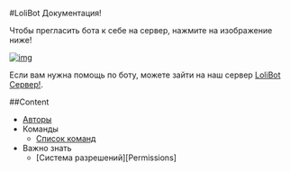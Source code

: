#LoliBot Документация!

Чтобы прегласить бота к себе на сервер, нажмите на изображение ниже!

[![img][img]](https://discordapp.com/api/oauth2/authorize?client_id=404536133813534720&permissions=8&scope=bot)

Если вам нужна помощь по боту, можете зайти на наш сервер [LoliBot Сервер!][LoliBot Server].

##Content
- [Авторы](about.md)
- Команды
	- [Список команд][cmd_list]
- Важно знать
	- [Система разрешений][Permissions]

[img]: https://cdn.discordapp.com/attachments/202743183774318593/210580315381563392/discord.png
[LoliBot Server]: https://discordapp.com/invite/ThY5TCY
[cmd_list]: #
